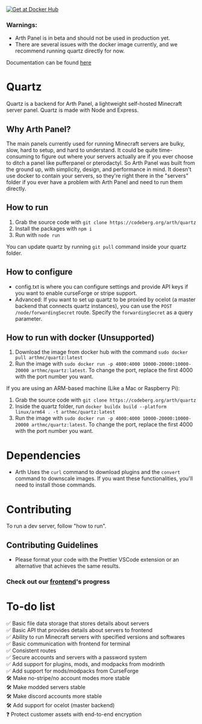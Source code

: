 [![Get at Docker Hub](https://img.shields.io/badge/Docker-2CA5E0?style=for-the-badge&logo=docker&logoColor=white)](https://hub.docker.com/r/arthmc/quartz)

### Warnings:

- Arth Panel is in beta and should not be used in production yet.
- There are several issues with the docker image currently, and we recommend running quartz directly for now.

Documentation can be found [here](https://codeberg.org/arth/quartz/wiki)

# Quartz

Quartz is a backend for Arth Panel, a lightweight self-hosted Minecraft server panel. Quartz is made with Node and Express.

## Why Arth Panel?
The main panels currently used for running Minecraft servers are bulky, slow, hard to setup, and hard to understand. It could be quite time-consuming to figure out where your servers actually are if you ever choose to ditch a panel like pufferpanel or pterodactyl. So Arth Panel was built from the ground up, with simplicity, design, and performance in mind. It doesn't use docker to contain your servers, so they're right there in the "servers" folder if you ever have a problem with Arth Panel and need to run them directly.

## How to run

1. Grab the source code with `git clone https://codeberg.org/arth/quartz`
2. Install the packages with `npm i`
3. Run with `node run`

You can update quartz by running `git pull` command inside your quartz folder.

## How to configure

- config.txt is where you can configure settings and provide API keys if you want to enable curseForge or stripe support.
- Advanced: If you want to set up quartz to be proxied by ocelot (a master backend that connects quartz instances), you can use the `POST /node/forwardingSecret` route. Specify the `forwardingSecret` as a query parameter.

## How to run with docker (Unsupported)

1. Download the image from docker hub with the command `sudo docker pull arthmc/quartz:latest`
2. Run the image with `sudo docker run -p 4000:4000 10000-20000:10000-20000 arthmc/quartz:latest`. To change the port, replace the first 4000 with the port number you want.

If you are using an ARM-based machine (Like a Mac or Raspberry Pi):
1. Grab the source code with `git clone https://codeberg.org/arth/quartz`
2. Inside the quartz folder, run `docker buildx build --platform linux/arm64 . -t arthmc/quartz:latest`
2. Run the image with `sudo docker run -p 4000:4000 10000-20000:10000-20000 arthmc/quartz:latest`. To change the port, replace the first 4000 with the port number you want.

# Dependencies

- Arth Uses the `curl` command to download plugins and the `convert` command to downscale images. If you want these functionalities, you'll need to install those commands.

# Contributing

To run a dev server, follow "how to run".

## Contributing Guidelines

- Please format your code with the Prettier VSCode extension or an alternative that achieves the same results.

### Check out our [frontend](https://github.com/arthmc/observer)'s progress

# To-do list

✅ Basic file data storage that stores details about servers  
✅ Basic API that provides details about servers to frontend  
✅ Ability to run Minecraft servers with specified versions and softwares  
✅ Basic communication with frontend for terminal  
✅ Consistent routes  
✅ Secure accounts and servers with a password system  
✅ Add support for plugins, mods, and modpacks from modrinth  
✅ Add support for mods/modpacks from CurseForge  
🛠️ Make no-stripe/no account modes more stable  
🛠️ Make modded servers stable  
🛠️ Make discord accounts more stable  
🛠️ Add support for ocelot (master backend)  
❓ Protect customer assets with end-to-end encryption  


